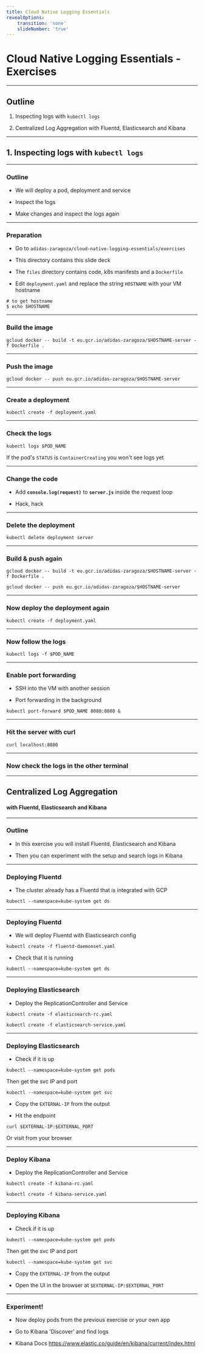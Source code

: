 ```yaml
---
title: Cloud Native Logging Essentials
revealOptions:
    transition: 'none'
    slideNumber: 'true'
---
```


# Cloud Native Logging Essentials - Exercises

---

## Outline

1. Inspecting logs with `kubectl logs`

2. Centralized Log Aggregation with Fluentd, Elasticsearch and Kibana


---


## 1. Inspecting logs with `kubectl logs`


---


### Outline


* We will deploy a pod, deployment and service

* Inspect the logs

* Make changes and inspect the logs again


---


### Preparation

* Go to `adidas-zaragoza/cloud-native-logging-essentials/exercises`

* This directory contains this slide deck

* The `files` directory contains code, k8s manifests and a `Dockerfile`

* Edit `deployment.yaml` and replace the string `HOSTNAME` with your VM hostname

```
# to get hostname
$ echo $HOSTNAME
```

---


### Build the image


```
gcloud docker -- build -t eu.gcr.io/adidas-zaragoza/$HOSTNAME-server -f Dockerfile .
```


---


### Push the image

```
gcloud docker -- push eu.gcr.io/adidas-zaragoza/$HOSTNAME-server
```


---


###  Create a deployment


```
kubectl create -f deployment.yaml
```


---


### Check the logs

```
kubectl logs $POD_NAME
```

If the pod's `STATUS` is `ContainerCreating` you won't see logs yet

---


### Change the code

* Add **`console.log(request)`** to **`server.js`** inside the request loop

* Hack, hack


---


### Delete the deployment


```
kubectl delete deployment server
```


---


### Build & push again

```
gcloud docker -- build -t eu.gcr.io/adidas-zaragoza/$HOSTNAME-server -f Dockerfile .
```

```
gcloud docker -- push eu.gcr.io/adidas-zaragoza/$HOSTNAME-server
```


---


### Now deploy the deployment again


```
kubectl create -f deployment.yaml
```


---


### Now follow the logs


```
kubectl logs -f $POD_NAME
```


---

### Enable port forwarding

* SSH into the VM with another session

* Port forwarding in the background

```
kubectl port-forward $POD_NAME 8080:8080 &
```


---


### Hit the server with curl

```
curl localhost:8080
```

---


### Now check the logs in the other terminal


---


## Centralized Log Aggregation 

#### with **Fluentd**, **Elasticsearch** and **Kibana**


---


### Outline


* In this exercise you will install Fluentd, Elasticsearch and Kibana

* Then you can experiment with the setup and search logs in Kibana


---


### Deploying Fluentd

* The cluster already has a Fluentd that is integrated with GCP

```
kubectl --namespace=kube-system get ds
```


---


### Deploying Fluentd
 
 
* We will deploy Fluentd with Elasticsearch config

```
kubectl create -f fluentd-daemonset.yaml
```

* Check that it is running

```
kubectl --namespace=kube-system get ds
```


---


### Deploying Elasticsearch

* Deploy the ReplicationController and Service

```
kubectl create -f elasticsearch-rc.yaml
```

```
kubectl create -f elasticsearch-service.yaml
```


---


### Deploying Elasticsearch

* Check if it is up
  
```
kubectl --namespace=kube-system get pods
```  

Then get the svc IP and port
```
kubectl --namespace=kube-system get svc
```

* Copy the `EXTERNAL-IP` from the output

* Hit the endpoint


```
curl $EXTERNAL-IP:$EXTERNAL_PORT
```
Or visit from your browser

---


### Deploy Kibana

* Deploy the ReplicationController and Service

```
kubectl create -f kibana-rc.yaml
```

```
kubectl create -f kibana-service.yaml
```


---


### Deploying Kibana

* Check if it is up
  
```
kubectl --namespace=kube-system get pods
```  

Then get the svc IP and port
```
kubectl --namespace=kube-system get svc
```

* Copy the `EXTERNAL-IP` from the output

* Open the UI in the browser at `$EXTERNAL-IP:$EXTERNAL_PORT`


---


### Experiment!

* Now deploy pods from the previous exercise or your own app

* Go to Kibana 'Discover' and find logs

* Kibana Docs https://www.elastic.co/guide/en/kibana/current/index.html
